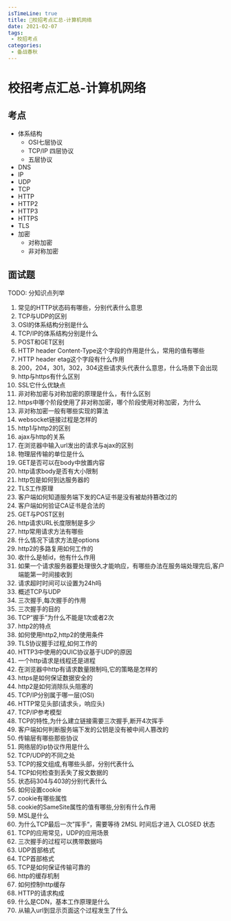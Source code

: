 ```yaml
---
isTimeLine: true
title: 🚀校招考点汇总-计算机网络
date: 2021-02-07
tags:
 - 校招考点
categories:
 - 备战春秋
---
```

# 校招考点汇总-计算机网络

## 考点
* 体系结构
  * OSI七层协议
  * TCP/IP 四层协议
  * 五层协议
* DNS
* IP
* UDP
* TCP
* HTTP
* HTTP2
* HTTP3
* HTTPS
* TLS
* 加密
  * 对称加密
  * 非对称加密

## 面试题
TODO: 分知识点列举

1. 常见的HTTP状态码有哪些，分别代表什么意思
2. TCP与UDP的区别
3. OSI的体系结构分别是什么
4. TCP/IP的体系结构分别是什么
5. POST和GET区别
6. HTTP header Content-Type这个字段的作用是什么，常用的值有哪些
7. HTTP header etag这个字段有什么作用
8. 200，204，301，302，304这些请求头代表什么意思，什么场景下会出现
9.  http与https有什么区别
10. SSL它什么优缺点
11. 非对称加密与对称加密的原理是什么，有什么区别
12. https中哪个阶段使用了非对称加密，哪个阶段使用对称加密，为什么
13. 非对称加密一般有哪些实现的算法
14. websocket链接过程是怎样的
15. http1与http2的区别
16. ajax与http的关系
17. 在浏览器中输入url发出的请求与ajax的区别
18. 物理层传输的单位是什么
19. GET是否可以在body中放置内容
20. http请求body是否有大小限制
21. http包是如何到达服务器的
22. TLS工作原理
23. 客户端如何知道服务端下发的CA证书是没有被劫持篡改过的
24. 客户端如何验证CA证书是合法的
25. GET与POST区别
26. http请求URL长度限制是多少
27. http常用请求方法有哪些
28. 什么情况下请求方法是options
29. http2的多路复用如何工作的
30. 收什么是帧id，他有什么作用
31. 如果一个请求服务器要处理很久才能响应，有哪些办法在服务端处理完后,客户端能第一时间接收到
32. 请求超时时间可以设置为24h吗
33. 概述TCP与UDP
34. 三次握手,每次握手的作用
35. 三次握手的目的
36. TCP“握手”为什么不能是1次或者2次
37. http2的特点
38. 如何使用http2,http2的使用条件
39. TLS协议握手过程,如何工作的
40. HTTP3中使用的QUIC协议基于UDP的原因
41. 一个http请求是线程还是进程
42. 在浏览器中http有请求数量限制吗,它的策略是怎样的
43. https是如何保证数据安全的
44. http2是如何消除队头阻塞的
45. TCP/IP分别属于哪一层(OSI)
46. HTTP常见头部(请求头，响应头)
47. TCP/IP参考模型
48. TCP的特性,为什么建立链接需要三次握手,断开4次挥手
49. 客户端如何判断服务端下发的公钥是没有被中间人篡改的
50. 传输层有哪些那些协议
51. 网络层的ip协议作用是什么
52. TCP/UDP的不同之处
53. TCP的报文组成,有哪些头部，分别代表什么
54. TCP如何检查到丢失了报文数据的
55. 状态码304与403的分别代表什么
56. 如何设置cookie
57. cookie有哪些属性
58. cookie的SameSite属性的值有哪些,分别有什么作用
59. MSL是什么
60. 为什么TCP最后一次”挥手“，需要等待 2MSL 时间后才进入 CLOSED 状态
61. TCP的应用常见，UDP的应用场景
62. 三次握手的过程可以携带数据吗
63. UDP首部格式
64. TCP首部格式
65. TCP是如何保证传输可靠的
66. http的缓存机制
67. 如何控制http缓存
68. HTTP的请求构成
69. 什么是CDN，基本工作原理是什么
70. 从输入url到显示页面这个过程发生了什么

<comment/>
<tongji/>